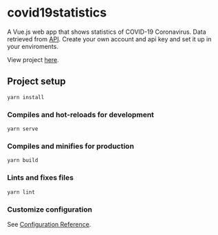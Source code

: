 # covid19statistics

A Vue.js web app that shows statistics of COVID-19 Coronavirus.
Data retrieved from [API](https://rapidapi.com/astsiatsko/api/coronavirus-monitor).
Create your own account and api key and set it up in your enviroments.

View project [here](http://vuejs-covid19statistics-deploy.s3-website-us-west-1.amazonaws.com/).

## Project setup

```
yarn install
```

### Compiles and hot-reloads for development

```
yarn serve
```

### Compiles and minifies for production

```
yarn build
```

### Lints and fixes files

```
yarn lint
```

### Customize configuration

See [Configuration Reference](https://cli.vuejs.org/config/).
